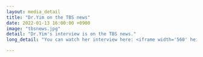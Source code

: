 ```yaml
---
layout: media_detail
title: "Dr.Yim on the TBS news"
date: 2022-01-13 16:00:00 +0900
image: "tbsnews.jpg"
detail: "Dr.Yim's interview is on the TBS news." 
long_detail: "You can watch her interview here: <iframe width='560' height='315' src='https://www.youtube.com/embed/rogz8KA2ZMo' title='YouTube video player' frameborder='0' allow='accelerometer; autoplay; clipboard-write; encrypted-media; gyroscope; picture-in-picture' allowfullscreen></iframe> "

---
```


